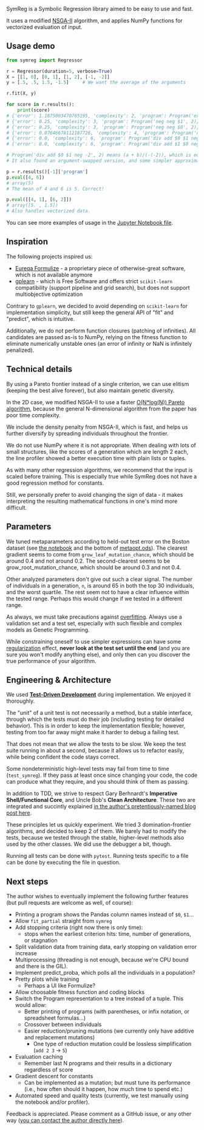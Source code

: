 SymReg is a Symbolic Regression library aimed to be easy to use and fast.

It uses a modified [NSGA-II](https://ieeexplore.ieee.org/document/996017) algorithm, and applies NumPy functions for vectorized evaluation of input.

## Usage demo

```python
from symreg import Regressor

r = Regressor(duration=5, verbose=True)
X = [[1, 0], [0, 1], [1, 2], [-1, -2]]
y = [.5, .5, 1.5, -1.5]     # We want the average of the arguments

r.fit(X, y)

for score in r.results():
    print(score)
# {'error': 1.1875003470765195, 'complexity': 2, 'program': Program('exp -1.3839406053570065', 2)}
# {'error': 0.25, 'complexity': 3, 'program': Program('neg neg $1', 2)}
# {'error': 0.25, 'complexity': 3, 'program': Program('neg neg $0', 2)}
# {'error': 0.07646678112187726, 'complexity': 4, 'program': Program('div $1 neg -1.3959881664397722', 2)}
# {'error': 0.0, 'complexity': 6, 'program': Program('div add $0 $1 neg -2', 2)}
# {'error': 0.0, 'complexity': 6, 'program': Program('div add $1 $0 neg -2', 2)}

# Program('div add $0 $1 neg -2', 2) means (a + b)/(-(-2)), which is equivalent to (a+b)/2
# It also found an argument-swapped version, and some simpler approximations.

p = r.results()[-1]['program']
p.eval([4, 6])
# array(5)
# The mean of 4 and 6 is 5. Correct!

p.eval([[4, 1], [6, 2]])
# array([5. , 1.5])
# Also handles vectorized data.

```

You can see more examples of usage in the [Jupyter Notebook file](Metaopt.ipynb).

## Inspiration

The following projects inspired us:

 * [Eureqa Formulize](http://nutonian.wikidot.com/) - a proprietary piece of 
 otherwise-great software, which is not available anymore
 * [gplearn](https://github.com/trevorstephens/gplearn) - which is Free Software and offers strict `scikit-learn` compatibility (support pipeline and grid search), but does not support multiobjective optimization
 
 Contrary to `gplearn`, we decided to avoid depending on `scikit-learn` for implementation simplicity, but still keep the general API of "fit" and "predict", which is intuitive.
 
 Additionally, we do not perform function closures (patching of infinities). All candidates are passed as-is to NumPy, relying on the fitness function to eliminate numerically unstable ones (an error of infinity or NaN is infinitely penalized).
 
## Technical details

By using a Pareto frontier instead of a single criterion, we can use elitism (keeping the best alive forever), but also maintain genetic diversity.

In the 2D case, we modified NSGA-II to use a faster [O(N*log(N)) Pareto algorithm](https://math.stackexchange.com/a/1937583), because the general N-dimensional algorithm from the paper has poor time complexity. 

We include the density penalty from NSGA-II, which is fast, and helps us further diversify by spreading individuals throughout the frontier.

We do not use NumPy where it is not appropriate. When dealing with lots of small structures, like the scores of a generation which are length 2 each, the line profiler showed a better execution time with plain lists or tuples.

As with many other regression algorithms, we recommend that the input is scaled before training. This is especially true while SymReg does not have a good regression method for constants. 

Still, we personally prefer to avoid changing the sign of data - it makes interpreting the resulting mathematical functions in one's mind more difficult.

## Parameters

We tuned metaparameters according to held-out test error on the Boston dataset (see [the notebook](Metaopt.ipynb) and the bottom of [metaopt.ods](metaopt.ods)). The clearest gradient seems to come from `grow_leaf_mutation_chance`, which should be around 0.4 and not around 0.2. The second-clearest seems to be grow_root_mutation_chance, which should be around 0.3 and not 0.4.
 
 Other analyzed parameters don't give out such a clear signal. The number of individuals in a generation, `n`, is around 65 in both the top 30 individuals, and the worst quartile. The rest seem not to have a clear influence within the tested range. Perhaps this would change if we tested in a different range.

As always, we must take precautions against [overfitting](https://en.wikipedia.org/wiki/Overfitting). Always use a validation set and a test set, especially with such flexible and complex models as Genetic Programming.

While constraining oneself to use simpler expressions can have some [regularization](https://en.wikipedia.org/wiki/Regularization_(mathematics)) effect, **never look at the test set until the end** (and you are sure you won't modify anything else), and only then can you discover the true performance of your algorithm.

## Engineering & Architecture 

We used [**Test-Driven Development**](https://danuker.go.ro/tdd-revisited-pytest-updated-2020-09-03.html) during implementation. We enjoyed it thoroughly.

The "unit" of a unit test is not necessarily a method, but a stable interface, through which the tests must do their job (including testing for detailed behavior). This is in order to keep the implementation flexible; however, testing from too far away might make it harder to debug a failing test.

That does not mean that we allow the tests to be slow. We keep the test suite running in about a second, because it allows us to refactor easily, while being confident the code stays correct. 

Some nondeterministic high-level tests may fail from time to time (`test_symreg`). If they pass at least once since changing your code, the code can produce what they require, and you should think of them as passing.

In addition to TDD, we strive to respect Gary Berhnardt's **Imperative Shell/Functional Core**, and Uncle Bob's **Clean Architecture**. These two are integrated and succintly explained [in the author's pretentiously-named blog post here](https://danuker.go.ro/the-grand-unified-theory-of-software-architecture.html).

These principles let us quickly experiment. We tried 3 domination-frontier algorithms, and decided to keep 2 of them. We barely had to modify the tests, because we tested through the stable, higher-level methods also used by the other classes. We did use the debugger a bit, though.

Running all tests can be done with `pytest`. Running tests specific to a file can be done by executing the file in question.

## Next steps

The author wishes to eventually implement the following further features (but pull requests are welcome as well, of course):
    
* Printing a program shows the Pandas column names instead of `$0`, `$1`...
* Allow `fit_partial` straight from `symreg`
* Add stopping criteria (right now there is only time):
    * stops when the earliest criterion hits: time, number of generations, or stagnation
* Split validation data from training data, early stopping on validation error increase
* Multiprocessing (threading is not enough, because we're CPU bound and there is the GIL).
* Implement predict_proba, which polls all the individuals in a population?
* Pretty plots while training
    * Perhaps a UI like Formulize?
* Allow choosable fitness function and coding blocks
* Switch the Program representation to a tree instead of a tuple. This would allow:
    * Better printing of programs (with parentheses, or infix notation, or spreadsheet formulas...)
    * Crossover between individuals
    * Easier reduction/pruning mutations (we currently only have additive and replacement mutations)
        * One type of reduction mutation could be lossless simplification (`add 2 3` -> `5`)
* Evaluation caching 
    * Remember last N programs and their results in a dictionary regardless of score
* Gradient descent for constants
    * Can be implemented as a mutation; but must tune its performance (i.e., how often should it happen, how much time to spend etc.)
* Automated speed and quality tests (currently, we test manually using the notebook and/or profiler).

Feedback is appreciated. Please comment as a GitHub issue, or any other way ([you can contact the author directly here](https://danuker.go.ro/pages/contactabout.html)).
